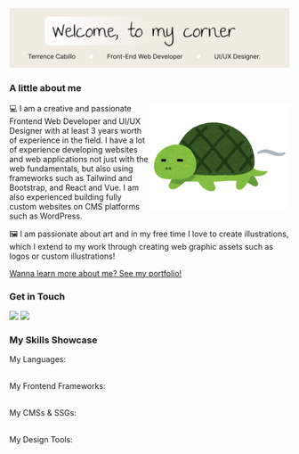 <!-- image source: https://www.irasutoya.com/2017/03/blog-post_421.html -->
<img src="https://github.com/Trezzon/trezzon/blob/main/assets/banner.svg"/>

### A little about me

<img src="https://github.com/Trezzon/trezzon/blob/main/assets/turtle.png" style="width:250px" align="right"/>
<p>
  💻 I am a creative and passionate Frontend Web Developer and UI/UX Designer with at least 3 years worth of experience in the field. I have a lot of experience developing websites and web applications not just with the web fundamentals, but also using frameworks such as Tailwind and Bootstrap, and React and Vue. I am also experienced building fully custom websites on CMS platforms such as WordPress. 
</p>
<p>
  🖼️ I am passionate about art and in my free time I love to create illustrations, which I extend to my work through creating web graphic assets such as logos or custom illustrations!
</p>

<a href="https://terrencejcab.com">Wanna learn more about me? See my portfolio!</a> 

### Get in Touch

<a href="mailto:terrencejcab@gmail.com"><img src="https://img.shields.io/badge/Email_Me-EA4335?style=plastic&logo=gmail&logoColor=ffffff" /></a>
<a href="https://terrencejcab.com"><img src="https://img.shields.io/badge/See_My_Portfolio-21759B?style=plastic&logo=wordpress&logoColor=ffffff" /></a>

### My Skills Showcase

My Languages: <br>
![<html>](https://img.shields.io/badge/HTML5-E34F26?style=plastic&logo=html5&logoColor=ffffff)
![<css>](https://img.shields.io/badge/CSS3-1572B6?style=plastic&logo=css3&logoColor=ffffff)
![<sass>](https://img.shields.io/badge/Sass-CC6699?style=plastic&logo=sass&logoColor=ffffff)
![<javascript>](https://img.shields.io/badge/Javascript-F7DF1E?style=plastic&logo=javascript&logoColor=000000)
![<typescript>](https://img.shields.io/badge/Typescript-3178C6?style=plastic&logo=typescript&logoColor=ffffff)
![<php>](https://img.shields.io/badge/PHP-777BB4?style=plastic&logo=php&logoColor=ffffff)
![<mysql>](https://img.shields.io/badge/MySQL-4479A1?style=plastic&logo=mysql&logoColor=ffffff)
![<python>](https://img.shields.io/badge/Python-3776AB?style=plastic&logo=python&logoColor=ffff00)

My Frontend Frameworks: <br>
![<react>](https://img.shields.io/badge/React-61DAFB?style=plastic&logo=react&logoColor=000000)
![<next>](https://img.shields.io/badge/NextJS-000000?style=plastic&logo=nextdotjs&logoColor=ffffff)
![<vue>](https://img.shields.io/badge/VueJS-4FC08D?style=plastic&logo=vuedotjs&logoColor=000000)
![<nuxt>](https://img.shields.io/badge/NuxtJS-00DC82?style=plastic&logo=nuxtdotjs&logoColor=000000)
![<jquery>](https://img.shields.io/badge/jQuery-0769AD?style=plastic&logo=jquery&logoColor=ffffff)
![<tailwind>](https://img.shields.io/badge/TailwindCSS-06B6D4?style=plastic&logo=tailwindcss&logoColor=ffffff)
![<bootstrap>](https://img.shields.io/badge/Bootstrap-7952B3?style=plastic&logo=bootstrap&logoColor=ffffff)

My CMSs & SSGs: <br>
![<wordpress>](https://img.shields.io/badge/WordPress-21759B?style=plastic&logo=wordpress&logoColor=ffffff)
![<joomla>](https://img.shields.io/badge/Joomla-5091CD?style=plastic&logo=joomla&logoColor=ffffff)
![<astro>](https://img.shields.io/badge/Astro-BC52EE?style=plastic&logo=astro&logoColor=ffffff)
![<hugo>](https://img.shields.io/badge/Hugo-FF4088?style=plastic&logo=hugo&logoColor=ffffff)

My Design Tools: <br>
![<figma>](https://img.shields.io/badge/Figma-F24E1E?style=plastic&logo=figma&logoColor=ffffff)
![<inkscape>](https://img.shields.io/badge/Inkscape-000000?style=plastic&logo=inkscape&logoColor=ffffff)
![<photoshop>](https://img.shields.io/badge/Photoshop-31A8FF?style=plastic&logo=adobephotoshop&logoColor=ffffff)
![<photopea>](https://img.shields.io/badge/Photopea-18A497?style=plastic&logo=photopea&logoColor=ffffff)
![<illustrator>](https://img.shields.io/badge/Illustrator-FF9A00?style=plastic&logo=adobeillustrator&logoColor=ffffff)
![<krita>](https://img.shields.io/badge/Krita-3BABFF?style=plastic&logo=krita&logoColor=ffffff)
